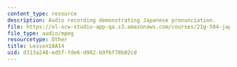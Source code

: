 ```yaml
---
content_type: resource
description: Audio recording demonstrating Japanese pronunciation.
file: https://ol-ocw-studio-app-qa.s3.amazonaws.com/courses/21g-504-japanese-iv-spring-2009/d313a248ed5ffde6d982b9f6f78b02cd_Lesson18A14.mp3
file_type: audio/mpeg
resourcetype: Other
title: Lesson18A14
uid: d313a248-ed5f-fde6-d982-b9f6f78b02cd
---
```

